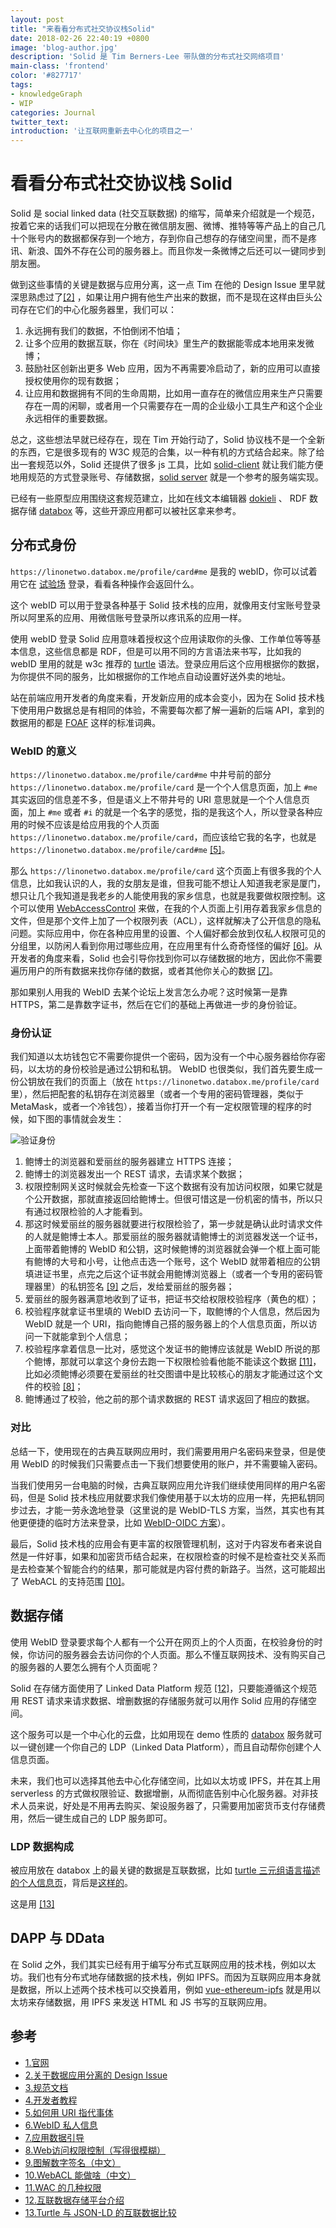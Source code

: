 ```yaml
---
layout: post
title: "来看看分布式社交协议栈Solid"
date: 2018-02-26 22:40:19 +0800
image: 'blog-author.jpg'
description: 'Solid 是 Tim Berners-Lee 带队做的分布式社交网络项目'
main-class: 'frontend'
color: '#827717'
tags:
- knowledgeGraph
- WIP
categories: Journal
twitter_text:
introduction: '让互联网重新去中心化的项目之一'
---
```

# 看看分布式社交协议栈 Solid

Solid 是 social linked data (社交互联数据) 的缩写，简单来介绍就是一个规范，按着它来的话我们可以把现在分散在微信朋友圈、微博、推特等等产品上的自己几十个账号内的数据都保存到一个地方，存到你自己想存的存储空间里，而不是疼讯、新浪、国外不存在公司的服务器上。而且你发一条微博之后还可以一键同步到朋友圈。

做到这些事情的关键是数据与应用分离，这一点 Tim 在他的 Design Issue 里早就深思熟虑过了[[2]](#2) ，如果让用户拥有他生产出来的数据，而不是现在这样由巨头公司存在它们的中心化服务器里，我们可以：

1. 永远拥有我们的数据，不怕倒闭不怕墙；
1. 让多个应用的数据互联，你在《时间块》里生产的数据能零成本地用来发微博；
1. 鼓励社区创新出更多 Web 应用，因为不再需要冷启动了，新的应用可以直接授权使用你的现有数据；
1. 让应用和数据拥有不同的生命周期，比如用一直存在的微信应用来生产只需要存在一周的闲聊，或者用一个只需要存在一周的企业级小工具生产和这个企业永远相伴的重要数据。

总之，这些想法早就已经存在，现在 Tim 开始行动了，Solid 协议栈不是一个全新的东西，它是很多现有的 W3C 规范的合集，以一种有机的方式结合起来。除了给出一套规范以外，Solid 还提供了很多 js 工具，比如 [solid-client](https://npm.runkit.com/solid-client) 就让我们能方便地用规范的方式登录账号、存储数据，[solid server](https://github.com/solid/node-solid-server) 就是一个参考的服务端实现。

已经有一些原型应用围绕这套规范建立，比如在线文本编辑器 [dokieli](https://dokie.li/docs) 、 RDF 数据存储 [databox](https://databox.me/) 等，这些开源应用都可以被社区拿来参考。

## 分布式身份

```https://linonetwo.databox.me/profile/card#me``` 是我的 webID，你可以试着用它在 [试验场](https://solid.github.io/solid-client/demo/) 登录，看看各种操作会返回什么。

这个 webID 可以用于登录各种基于 Solid 技术栈的应用，就像用支付宝账号登录所以阿里系的应用、用微信账号登录所以疼讯系的应用一样。

使用 webID 登录 Solid 应用意味着授权这个应用读取你的头像、工作单位等等基本信息，这些信息都是 RDF，但是可以用不同的方言语法来书写，比如我的 webID 里用的就是 w3c 推荐的 [turtle](https://www.w3.org/2005/Incubator/webid/spec/identity/#bib-turtle) 语法。登录应用后这个应用根据你的数据，为你提供不同的服务，比如根据你的工作地点自动设置好送外卖的地址。

站在前端应用开发者的角度来看，开发新应用的成本会变小，因为在 Solid 技术栈下使用用户数据总是有相同的体验，不需要每次都了解一遍新的后端 API，拿到的数据用的都是 [FOAF](https://www.w3.org/2005/Incubator/webid/spec/identity/#bib-FOAF) 这样的标准词典。

### WebID 的意义

```https://linonetwo.databox.me/profile/card#me``` 中井号前的部分 ```https://linonetwo.databox.me/profile/card``` 是一个个人信息页面，加上 ```#me``` 其实返回的信息差不多，但是语义上不带井号的 URI 意思就是一个个人信息页面，加上 ```#me``` 或者 ```#i``` 的就是一个名字的感觉，指的是我这个人，所以登录各种应用的时候不应该是给应用我的个人页面 ```https://linonetwo.databox.me/profile/card```，而应该给它我的名字，也就是 ```https://linonetwo.databox.me/profile/card#me``` [[5]](#5)。

那么 ```https://linonetwo.databox.me/profile/card``` 这个页面上有很多我的个人信息，比如我认识的人，我的女朋友是谁，但我可能不想让人知道我老家是厦门，想只让几个我知道是我老乡的人能使用我的家乡信息，也就是我要做权限控制。这个可以使用 [WebAccessControl](https://www.w3.org/wiki/WebAccessControl) 来做，在我的个人页面上引用存着我家乡信息的文件，但是那个文件上加了一个权限列表（ACL），这样就解决了公开信息的隐私问题。实际应用中，你在各种应用里的设置、个人偏好都会放到仅私人权限可见的分组里，以防闲人看到你用过哪些应用，在应用里有什么奇奇怪怪的偏好 [[6]](#6)。从开发者的角度来看，Solid 也会引导你找到你可以存储数据的地方，因此你不需要遍历用户的所有数据来找你存储的数据，或者其他你关心的数据 [[7]](#7)。

那如果别人用我的 WebID 去某个论坛上发言怎么办呢？这时候第一是靠 HTTPS，第二是靠数字证书，然后在它们的基础上再做进一步的身份验证。

### 身份认证

我们知道以太坊钱包它不需要你提供一个密码，因为没有一个中心服务器给你存密码，以太坊的身份校验是通过公钥和私钥。
WebID 也很类似，我们首先要生成一份公钥放在我们的页面上（放在 ```https://linonetwo.databox.me/profile/card``` 里），然后把配套的私钥存在浏览器里（或者一个专用的密码管理器，类似于 MetaMask，或者一个冷钱包），接着当你打开一个有一定权限管理的程序的时候，如下图的事情就会发生：

![验证身份](https://www.w3.org/2005/Incubator/webid/spec/tls/img/WebIDSequence-friendly.png)

1. 鲍博士的浏览器和爱丽丝的服务器建立 HTTPS 连接；
1. 鲍博士的浏览器发出一个 REST 请求，去请求某个数据；
1. 权限控制网关这时候就会先检查一下这个数据有没有加访问权限，如果它就是个公开数据，那就直接返回给鲍博士。但很可惜这是一份机密的情书，所以只有通过权限检验的人才能看到。
1. 那这时候爱丽丝的服务器就要进行权限检验了，第一步就是确认此时请求文件的人就是鲍博士本人。那爱丽丝的服务器就请鲍博士的浏览器发送一个证书，上面带着鲍博的 WebID 和公钥，这时候鲍博的浏览器就会弹一个框上面可能有鲍博的大号和小号，让他点击选一个账号，这个 WebID 就带着相应的公钥填进证书里，点完之后这个证书就会用鲍博浏览器上（或者一个专用的密码管理器里）的私钥签名 [[9]](#9) 之后，发给爱丽丝的服务器；
1. 爱丽丝的服务器满意地收到了证书，把证书交给权限校验程序（黄色的框）；
1. 校验程序就拿证书里填的 WebID 去访问一下，取鲍博的个人信息，然后因为 WebID 就是一个 URI，指向鲍博自己搭的服务器上的个人信息页面，所以访问一下就能拿到个人信息；
1. 校验程序拿着信息一比对，感觉这个发证书的鲍博应该就是 WebID 所说的那个鲍博，那就可以拿这个身份去跑一下权限检验看他能不能读这个数据 [[11]](#11)，比如必须鲍博必须要在爱丽丝的社交图谱中是比较核心的朋友才能通过这个文件的校验 [[8]](#8)；
1. 鲍博通过了校验，他之前的那个请求数据的 REST 请求返回了相应的数据。

### 对比

总结一下，使用现在的古典互联网应用时，我们需要用用户名密码来登录，但是使用 WebID 的时候我们只需要点击一下我们想要使用的账户，并不需要输入密码。

当我们使用另一台电脑的时候，古典互联网应用允许我们继续使用同样的用户名密码，但是 Solid 技术栈应用就要求我们像使用基于以太坊的应用一样，先把私钥同步过去，才能一劳永逸地登录（这里说的是 WebID-TLS 方案，当然，其实也有其他更便捷的临时方法来登录，比如 [WebID-OIDC 方案](https://github.com/solid/solid-spec#webid-oidc)）。

最后，Solid 技术栈的应用会有更丰富的权限管理机制，这对于内容发布者来说自然是一件好事，如果和加密货币结合起来，在权限检查的时候不是检查社交关系而是去检查某个智能合约的结果，那可能就是内容付费的新路子。当然，这可能超出了 WebACL 的支持范围 [[10]](#10)。

## 数据存储

使用 WebID 登录要求每个人都有一个公开在网页上的个人页面，在校验身份的时候，你访问的服务器会去访问你的个人页面。那么不懂互联网技术、没有购买自己的服务器的人要怎么拥有个人页面呢？

Solid 在存储方面使用了 Linked Data Platform 规范 [[12]](#12)，只要能遵循这个规范用 REST 请求来请求数据、增删数据的存储服务就可以用作 Solid 应用的存储空间。

这个服务可以是一个中心化的云盘，比如用现在 demo 性质的 [databox](https://databox.me/) 服务就可以一键创建一个你自己的 LDP（Linked Data Platform），而且自动帮你创建个人信息页面。

未来，我们也可以选择其他去中心化存储空间，比如以太坊或 IPFS，并在其上用 serverless 的方式做权限验证、数据增删，从而彻底告别中心化服务器。对非技术人员来说，好处是不用再去购买、架设服务器了，只需要用加密货币支付存储费用，然后一键生成自己的 LDP 服务即可。

### LDP 数据构成

被应用放在 databox 上的最关键的数据是互联数据，比如 [turtle 三元组语言描述的个人信息页](https://linonetwo.databox.me/profile/card)，背后是[这样的](view-source:https://linonetwo.databox.me/Preferences/prefs.ttl)。

这是用 [[13]](#13)

## DAPP 与 DData

在 Solid 之外，我们其实已经有用于编写分布式互联网应用的技术栈，例如以太坊。我们也有分布式地存储数据的技术栈，例如 IPFS。而因为互联网应用本身就是数据，所以上述两个技术栈可以交换着用，例如 [vue-ethereum-ipfs](https://github.com/redacademy/vue-ethereum-ipfs) 就是用以太坊来存储数据，用 IPFS 来发送 HTML 和 JS 书写的互联网应用。

## 参考

- [<span id="1">1.官网</span>](https://solid.mit.edu/)
- [<span id="2">2.关于数据应用分离的 Design Issue</span>](https://www.w3.org/DesignIssues/CloudStorage.html)
- [<span id="3">3.规范文档</span>](https://github.com/solid/solid-spec)
- [<span id="4">4.开发者教程</span>](https://github.com/solid/solid-tutorial-intro)
- [<span id="5">5.如何用 URI 指代事体</span>](https://www.w3.org/TR/cooluris/#solutions)
- [<span id="6">6.WebID 私人信息</span>](https://github.com/solid/solid-spec/blob/master/solid-webid-profiles.md#public-and-private-profiles)
- [<span id="7">7.应用数据引导</span>](https://github.com/solid/solid/blob/master/proposals/data-discovery.md)
- [<span id="8">8.Web访问权限控制（写得很模糊）</span>](https://www.w3.org/wiki/WebAccessControl)
- [<span id="9">9.图解数字签名（中文）</span>](http://www.ruanyifeng.com/blog/2011/08/what_is_a_digital_signature.html)
- [<span id="10">10.WebACL 能做啥（中文）</span>](https://docs.aws.amazon.com/zh_cn/waf/latest/developerguide/web-acl.html)
- [<span id="11">11.WAC 的几种权限</span>](https://github.com/solid/web-access-control-spec#modes-of-access)
- [<span id="12">12.互联数据存储平台介绍</span>](https://www.w3.org/TR/ldp-primer/#intro-section)
- [<span id="13">13.Turtle 与 JSON-LD 的互联数据比较</span>](https://www.w3.org/2013/dwbp/wiki/RDF_AND_JSON-LD_UseCases)
